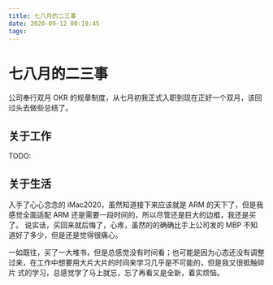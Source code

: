 ```yaml
---
title: 七八月的二三事
date: 2020-09-12 00:19:45
tags:
---
```


# 七八月的二三事

公司奉行双月 OKR  的规章制度，从七月初我正式入职到现在正好一个双月，该回过头去做些总结了。

## 关于工作

TODO:


## 关于生活

入手了心心念念的 iMac2020，虽然知道接下来应该就是 ARM 的天下了，但是我感觉全面适配 ARM 还是需要一段时间的，所以尽管还是巨大的边框，我还是买了。
说实话，买回来就后悔了，心疼，虽然的的确确比手上公司发的 MBP 不知道好了多少，但是还是觉得很痛心。

一如既往，买了一大堆书，但是总感觉没有时间看；也可能是因为心态还没有调整过来，在工作中想要用大片大片的时间来学习几乎是不可能的，但是我又很抵触碎片
式的学习，总感觉学了马上就忘，忘了再看又是全新，着实烦恼。
